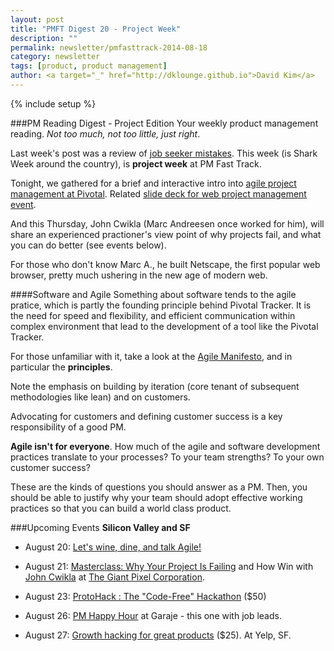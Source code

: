 ```yaml
---
layout: post
title: "PMFT Digest 20 - Project Week"
description: ""
permalink: newsletter/pmfasttrack-2014-08-18
category: newsletter
tags: [product, product management]
author: <a target="_" href="http://dklounge.github.io">David Kim</a>
---
```

{% include setup %}

###PM Reading Digest - Project Edition
Your weekly product management reading. _Not too much, not too little, just right_.

Last week\'s post was a review of [job seeker mistakes](../pmfasttrack-2014-08-11).  This week (is Shark Week around the country), is __project week__ at PM Fast Track.

Tonight, we gathered for a brief and interactive intro into <a target="_" href="http://pmft-pivotaltracker.eventbrite.com/?aff=pmfastrack">agile project management at Pivotal</a>.  Related <a target="_" href="http://www.slideshare.net/PMFastTrack/web-product-management-tools">slide deck for web project management event</a>.

And this Thursday, John Cwikla (Marc Andreesen once worked for him), will share an experienced practioner\'s view point of why projects fail, and what you can do better (see events below).

For those who don\'t know Marc A., he built Netscape, the first popular web browser, pretty much ushering in the new age of modern web.

####Software and Agile
Something about software tends to the agile pratice, which is partly the founding principle behind Pivotal Tracker.  It is the need for speed and flexibility, and efficient communication within complex environment that lead to the development of a tool like the Pivotal Tracker.

For those unfamiliar with it, take a look at the <a target="_" href="http://agilemanifesto.org/">Agile Manifesto<a/>, and in particular the __principles__.

Note the emphasis on building by iteration (core tenant of subsequent methodologies like lean) and on customers.

Advocating for customers and defining customer success is a key responsibility of a good PM.

__Agile isn\'t for everyone__.  How much of the agile and software development practices translate to your processes?  To your team strengths?  To your own customer success?

These are the kinds of questions you should answer as a PM.  Then, you should be able to justify why your team should adopt effective working practices so that you can build a world class product.

###Upcoming Events
__Silicon Valley and SF__

* August 20: <a target="_" href="http://www.meetup.com/The-San-Francisco-Agile-Potluck-Series/events/197092982/">Let's wine, dine, and talk Agile!</a>

* August 21: <a target="_" href="http://pmft-giantpixel.eventbrite.com/?aff=pmfastrack">Masterclass: Why Your Project Is Failing</a> and How Win with <a target="_" href="http://www.linkedin.com/in/cwikla">John Cwikla</a> at <a target="_" href="http://thegiantpixel.com/">The Giant Pixel Corporation</a>.

* August 23: <a target="_" href="http://protohack.org/">ProtoHack : The "Code-Free" Hackathon</a> ($50)

* August 26: <a target="_" href="http://www.meetup.com/SF-Product-Managers/events/199732432/">PM Happy Hour</a> at Garaje - this one with job leads.

* August 27: <a target="_" href="http://www.eventbrite.com/e/growth-hacking-for-great-products-tickets-12425792881">Growth hacking for great products</a> ($25). At Yelp, SF.
